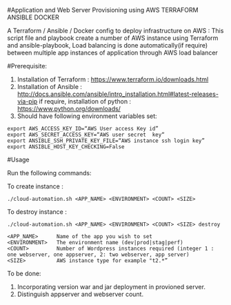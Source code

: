 #Application and Web Server Provisioning using AWS TERRAFORM ANSIBLE DOCKER

A Terraform / Ansible / Docker config to deploy infrastructure on AWS : This script file and playbook create a number of AWS instance using Terraform  and ansible-playbook, Load balancing is done automatically(if require) between multiple app instances of application through AWS load balancer

#Prerequisite:
1. Installation of Terraform :
https://www.terraform.io/downloads.html
2. Installation of Ansible :
http://docs.ansible.com/ansible/intro_installation.html#latest-releases-via-pip 
if require, installation of python : https://www.python.org/downloads/
3. Should have following environment variables set:

```
export AWS_ACCESS_KEY_ID=“AWS User access Key id”
export AWS_SECRET_ACCESS_KEY=“AWS user secret  key“
export ANSIBLE_SSH_PRIVATE_KEY_FILE=“AWS instance ssh login key”
export ANSIBLE_HOST_KEY_CHECKING=False
```

#Usage

Run the following commands:

To create instance :
```
./cloud-automation.sh <APP_NAME> <ENVIRONMENT> <COUNT> <SIZE>
```
To destroy instance :
```
./cloud-automation.sh <APP_NAME> <ENVIRONMENT> <COUNT> <SIZE> destroy
```

```
<APP_NAME>      Name of the app you wish to set
<ENVIRONMENT>   The environment name (dev|prod|stag|perf)
<COUNT>         Number of Wordpress instances required (integer 1 : one webserver, one appserver, 2: two webserver, app server)
<SIZE>          AWS instance type for example "t2.*”

```

To be done: 
1. Incorporating version war and jar deployment in provioned server.
2. Distinguish appserver and webserver count.
